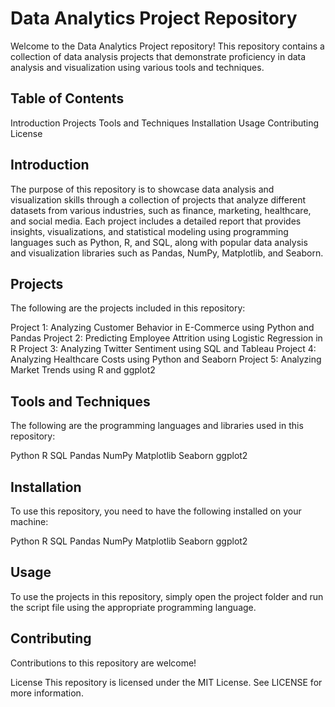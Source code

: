 
# Data Analytics Project Repository
Welcome to the Data Analytics Project repository! This repository contains a collection of data analysis projects that demonstrate proficiency in data analysis and visualization using various tools and techniques.

## Table of Contents
Introduction
Projects
Tools and Techniques
Installation
Usage
Contributing
License

## Introduction
The purpose of this repository is to showcase data analysis and visualization skills through a collection of projects that analyze different datasets from various industries, such as finance, marketing, healthcare, and social media.
Each project includes a detailed report that provides insights, visualizations, and statistical modeling using programming languages such as Python, R, and SQL, along with popular data analysis and visualization libraries such as Pandas, NumPy, Matplotlib, and Seaborn.

## Projects
The following are the projects included in this repository:

Project 1: Analyzing Customer Behavior in E-Commerce using Python and Pandas
Project 2: Predicting Employee Attrition using Logistic Regression in R
Project 3: Analyzing Twitter Sentiment using SQL and Tableau
Project 4: Analyzing Healthcare Costs using Python and Seaborn
Project 5: Analyzing Market Trends using R and ggplot2

## Tools and Techniques
The following are the programming languages and libraries used in this repository:

Python
R
SQL
Pandas
NumPy
Matplotlib
Seaborn
ggplot2

## Installation
To use this repository, you need to have the following installed on your machine:

Python 
R 
SQL 
Pandas
NumPy
Matplotlib
Seaborn
ggplot2

## Usage
To use the projects in this repository, simply open the project folder and run the script file using the appropriate programming language.

## Contributing
Contributions to this repository are welcome! 

License
This repository is licensed under the MIT License. See LICENSE for more information.
